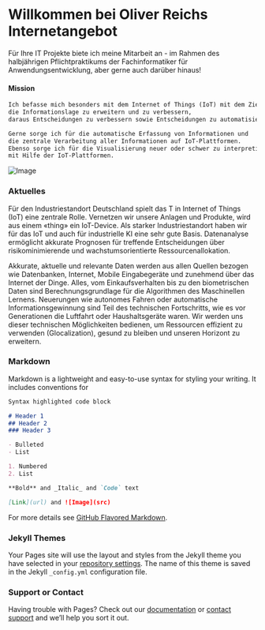 # Willkommen bei Oliver Reichs Internetangebot

Für Ihre IT Projekte biete ich meine Mitarbeit an - im Rahmen des halbjährigen Pflichtpraktikums der Fachinformatiker für Anwendungsentwicklung, aber gerne auch darüber hinaus! 

#### Mission

```markdown
Ich befasse mich besonders mit dem Internet of Things (IoT) mit dem Ziel, 
die Informationslage zu erweitern und zu verbessern, 
daraus Entscheidungen zu verbessern sowie Entscheidungen zu automatisieren.

Gerne sorge ich für die automatische Erfassung von Informationen und 
die zentrale Verarbeitung aller Informationen auf IoT-Plattformen. 
Ebenso sorge ich für die Visualisierung neuer oder schwer zu interpretierender Daten 
mit Hilfe der IoT-Plattformen.
```
![Image](https://i.postimg.cc/YGHzDjck/Unterschrift-OR.png)


### Aktuelles

Für den Industriestandort Deutschland spielt das T in Internet of Things (IoT) eine zentrale Rolle. Vernetzen wir unsere Anlagen und Produkte, wird aus einem «thing» ein IoT-Device. Als starker Industriestandort haben wir für das IoT und auch für industrielle KI eine sehr gute Basis. Datenanalyse ermöglicht akkurate Prognosen für treffende Entscheidungen über risikominimierende und wachstumsorientierte Ressourcenallokation.   


Akkurate, aktuelle und relevante Daten werden aus allen Quellen bezogen wie Datenbanken, Internet, Mobile Eingabegeräte und zunehmend über das Internet der Dinge. Alles, vom Einkaufsverhalten bis zu den biometrischen Daten sind Berechnungsgrundlage für die Algorithmen des Maschinellen Lernens. Neuerungen wie autonomes Fahren oder automatische Informationsgewinnung sind Teil des technischen Fortschritts, wie es vor Generationen die Luftfahrt oder Haushaltsgeräte waren. Wir werden uns dieser technischen Möglichkeiten bedienen, um Ressourcen effizient zu verwenden (Glocalization), gesund zu bleiben und unseren Horizont zu erweitern.

### Markdown

Markdown is a lightweight and easy-to-use syntax for styling your writing. It includes conventions for

```markdown
Syntax highlighted code block

# Header 1
## Header 2
### Header 3

- Bulleted
- List

1. Numbered
2. List

**Bold** and _Italic_ and `Code` text

[Link](url) and ![Image](src)
```

For more details see [GitHub Flavored Markdown](https://guides.github.com/features/mastering-markdown/).

### Jekyll Themes

Your Pages site will use the layout and styles from the Jekyll theme you have selected in your [repository settings](https://github.com/OliveR4711/GitPage/settings). The name of this theme is saved in the Jekyll `_config.yml` configuration file.

### Support or Contact

Having trouble with Pages? Check out our [documentation](https://help.github.com/categories/github-pages-basics/) or [contact support](https://github.com/contact) and we’ll help you sort it out.
